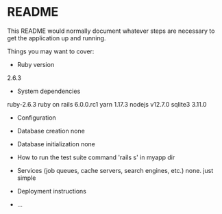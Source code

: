 # README

This README would normally document whatever steps are necessary to get the
application up and running.

Things you may want to cover:

* Ruby version

2.6.3
* System dependencies

ruby-2.6.3
ruby on rails 6.0.0.rc1
yarn 1.17.3
nodejs v12.7.0
sqlite3 3.11.0


* Configuration

* Database creation
none

* Database initialization
none
* How to run the test suite
command 'rails s' in myapp dir
* Services (job queues, cache servers, search engines, etc.)
none. just simple 
* Deployment instructions

* ...
